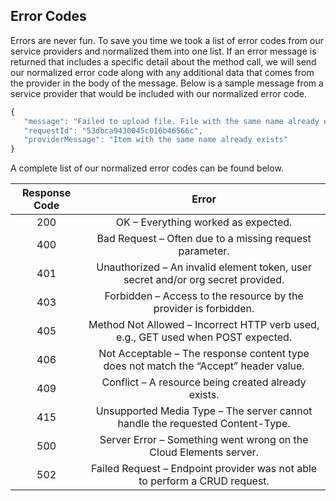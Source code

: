 ## Error Codes

Errors are never fun. To save you time we took a list of error codes from our service providers and normalized them into one list. If an error message is returned that includes a specific detail about the method call, we will send our normalized error code along with any additional data that comes from the provider in the body of the message. Below is a sample message from a service provider that would be included with our normalized error code.

```javascript
{
   "message": "Failed to upload file. File with the same name already exists. Change the name of the file you're uploading or set the overwrite query parameter to true.",
   "requestId": "53dbca9430045c016b46566c",
   "providerMessage": "Item with the same name already exists"
}
```
A complete list of our normalized error codes can be found below.

| Response Code |                                         Error                                        |
|:-------------:|:------------------------------------------------------------------------------------:|
|      200      |                          OK – Everything worked as expected.                         |
|      400      |                Bad Request – Often due to a missing request parameter.               |
|      401      |   Unauthorized – An invalid element token, user secret and/or org secret provided.   |
|      403      |           Forbidden – Access to the resource by the provider is forbidden.           |
|      405      |   Method Not Allowed – Incorrect HTTP verb used, e.g., GET used when POST expected.  |
|      406      | Not Acceptable – The response content type does not match the “Accept” header value. |
|      409      |                  Conflict – A resource being created already exists.                 |
|      415      |     Unsupported Media Type – The server cannot handle the requested Content-Type.    |
|      500      |           Server Error – Something went wrong on the Cloud Elements server.          |
|      502      |      Failed Request – Endpoint provider was not able to perform a CRUD request.      |
